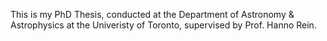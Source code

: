 This is my PhD Thesis, conducted at the Department of Astronomy & Astrophysics at the Univeristy of Toronto, supervised by Prof. Hanno Rein. 
